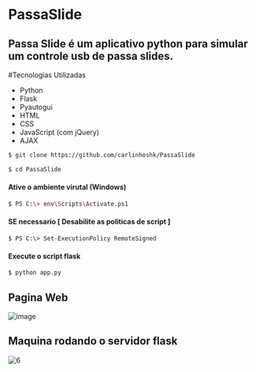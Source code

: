# PassaSlide

## Passa Slide é um aplicativo python para simular um controle usb de passa slides.

#Tecnologias Utilizadas
- Python
- Flask
- Pyautogui
- HTML
- CSS
- JavaScript (com jQuery)
- AJAX

```sh
$ git clone https://github.com/carlinhoshk/PassaSlide

$ cd PassaSlide
```
#### Ative o ambiente virutal (Windows)

```sh
$ PS C:\> env\Scripts\Activate.ps1

```
#### SE necessario [ Desabilite as politicas de script  ]
```
$ PS C:\> Set-ExecutionPolicy RemoteSigned
```

#### Execute o script flask
```sh
$ python app.py
```

## Pagina Web
![image](https://user-images.githubusercontent.com/40872405/217137413-98432444-4416-443d-b619-57b56b8144e7.png)


## Maquina rodando o servidor flask
![6](https://user-images.githubusercontent.com/40872405/217138283-a1130053-8e48-4cfa-ac39-b147a004264f.gif)


